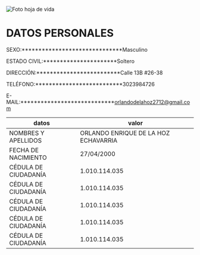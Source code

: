 ![Foto hoja de vida](C:\Users\Orlando\Documents\GitHub\proyecto-formativo-grupo2\tonykroos.jpg)

# DATOS PERSONALES



SEXO:******************************Masculino 

ESTADO CIVIL:**********************Soltero 

DIRECCIÓN:*************************Calle 13B #26-38 

TELÉFONO:**************************3023984726 

E-MAIL:****************************orlandodelahoz2712@gmail.com

| datos | valor |
|---|---|
| NOMBRES Y APELLIDOS | ORLANDO ENRIQUE DE LA HOZ ECHAVARRIA |
| FECHA DE NACIMIENTO | 27/04/2000 |
| CÉDULA DE CIUDADANÍA | 1.010.114.035 |
| CÉDULA DE CIUDADANÍA | 1.010.114.035 |
| CÉDULA DE CIUDADANÍA | 1.010.114.035 |
| CÉDULA DE CIUDADANÍA | 1.010.114.035 |
| CÉDULA DE CIUDADANÍA | 1.010.114.035 |


